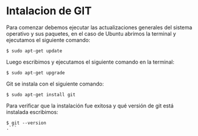  # Intalacion de GIT
 Para comenzar debemos ejecutar las actualizaciones generales del sistema operativo y sus paquetes, en el caso de Ubuntu abrimos la terminal y ejecutamos el siguiente comando:
 ``` ssh
$ sudo apt-get update
```
 Luego escribimos y ejecutamos el siguiente comando en la terminal:
 ``` ssh
$ sudo apt-get upgrade
```
 Git se instala con el siguiente comando:
``` ssh
$ sudo apt-get install git
```
 Para verificar que la instalación fue exitosa y qué versión de git está instalada escribimos:
``` ssh
$ git --version
.```